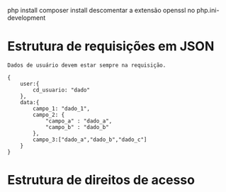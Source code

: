 php install
composer install
descomentar a extensão openssl no php.ini-development

# Estrutura de requisições em JSON

````
Dados de usuário devem estar sempre na requisição.

{
    user:{
        cd_usuario: "dado"
    },
    data:{
        campo_1: "dado_1",
        campo_2: {
            "campo_a" : "dado_a",
            "campo_b" : "dado_b"
        },
        campo_3:["dado_a","dado_b","dado_c"]
    }
}

````

# Estrutura de direitos de acesso

````


````
